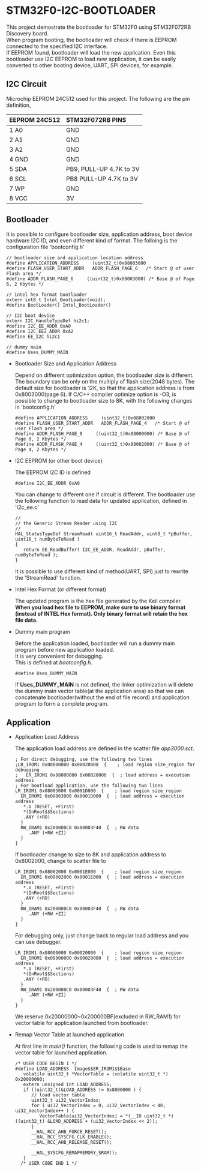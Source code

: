 # STM32F0-I2C-BOOTLOADER
   This project demostrate the bootloader for STM32F0 using STM32F072RB Discovery board.  
When program booting, the bootloader will check if there is EEPROM connected to the specified I2C interface.  
If EEPROM found, bootloader will load the new application.
   Even this bootloader use I2C EEPROM to load new application, it can be easily converted to other booting device, 
UART, SPI devices, for example.  
   
## I2C Circuit

Microchip EEPROM 24C512 used for this project. The following are the pin definition,


| EEPROM 24C512 | STM32F072RB PINS | 
|:--------------|:-----------------|
| 1  A0         | GND |
| 2  A1         | GND |
| 3  A2         | GND |
| 4  GND        | GND |
| 5  SDA        | PB9, PULL-UP 4.7K to 3V |
| 6  SCL        | PB8 PULL-UP 4.7K to 3V  |
| 7  WP         | GND |
| 8  VCC        | 3V  |

## Bootloader

   It is possible to configure bootloader size, application address, boot device hardware I2C ID, 
and even different kind of format.
The folloing is the configuration file 'bootconfig.h'

~~~~
// bootloader size and application location address
#define APPLICATION_ADDRESS     (uint32_t)0x08003000
#define FLASH_USER_START_ADDR   ADDR_FLASH_PAGE_6   /* Start @ of user Flash area */
#define ADDR_FLASH_PAGE_6     ((uint32_t)0x08003000) /* Base @ of Page 6, 2 Kbytes */

// intel hex format bootloader
extern int8_t Intel_BootLoader(void);
#define BootLoader() Intel_BootLoader()

// I2C boot device
extern I2C_HandleTypeDef hi2c1;
#define I2C_EE_ADDR 0xA0
#define I2C_EE2_ADDR 0xA2
#define EE_I2C hi2c1

// dummy main
#define Uses_DUMMY_MAIN

~~~~

* Bootloader Size and Application Address 

   Depend on different optimization option, the bootloader size is different.  The boundary can be only on the 
   multiply of flash size(2048 bytes).  The default size for bootloader is 12K, so that the application address is from 0x8003000(page 6).
   If C/C++ compiler optimize option is -O3, is possible to change to bootloader size to 8K, with the following changes in 'bootconfig.h'
   ~~~~
   #define APPLICATION_ADDRESS     (uint32_t)0x08002000
   #define FLASH_USER_START_ADDR   ADDR_FLASH_PAGE_4   /* Start @ of user Flash area */
   #define ADDR_FLASH_PAGE_0     ((uint32_t)0x08000000) /* Base @ of Page 0, 2 Kbytes */
   #define ADDR_FLASH_PAGE_4     ((uint32_t)0x08002000) /* Base @ of Page 4, 2 Kbytes */
   ~~~~

* I2C EEPROM (or other boot device)

   The EEPROM I2C ID is defined 
   ~~~~
   #define I2C_EE_ADDR 0xA0
   ~~~~
   You can change to different one if circuit is different.  The bootloader use the following function to read data for updated application, 
   defined in 'i2c_ee.c'
   ~~~
   //
   // the Generic Stream Reader using I2C
   //
   HAL_StatusTypeDef StreamRead( uint16_t ReadAddr, uint8_t *pBuffer, uint16_t numByteToRead ) 
   {
      return EE_ReadBuffer( I2C_EE_ADDR, ReadAddr, pBuffer, numByteToRead );
   }   
   ~~~
   It is possible to use different kind of method(UART, SPI) just to rewrite the 'StreamRead' function.  

* Intel Hex Format (or different format)

   The updated program is the hex file generated by the Keil compiler. 
   **When you load hex file to EEPROM, make sure to use binary format
   (instead of INTEL Hex format). Only binary format will retain the hex file data.**
   

* Dummy main program

   Before the application loaded, bootloader will run a dummy main program before new application loaded.  
   It is very convenient for debugging.  
   This is defined at *bootconfig.h*.
   ~~~~
   #define Uses_DUMMY_MAIN
   ~~~~
   If **Uses_DUMMY_MAIN** is not defined, the linker optimization will delete the dummy main vector table(at the application area) 
   so that we can concatenate bootloader(without the end of file record) and application program to form a complete program.

## Application 
* Application Load Address

   The application load address are defined in the scatter file *app3000.sct*.
   ~~~~
   ; For direct debugging, use the following two lines  
   ;LR_IROM1 0x08000000 0x00020000  {    ; load region size_region for debugging
   ;   ER_IROM1 0x08000000 0x00020000  {  ; load address = execution address
   ; For bootload application, use the following two lines
   LR_IROM1 0x08003000 0x0001D000  {    ; load region size_region
     ER_IROM1 0x08003000 0x0001D000  {  ; load address = execution address
      *.o (RESET, +First)
      *(InRoot$$Sections)
      .ANY (+RO)
     }
     RW_IRAM1 0x200000C0 0x00003F40  {  ; RW data
        .ANY (+RW +ZI)
     }
   }
   ~~~~
   If bootloader change to size to 8K and application address to 0x8002000, change to scatter file to 
   ~~~~
   LR_IROM1 0x08002000 0x0001E000  {    ; load region size_region
     ER_IROM1 0x08002000 0x0001E000  {  ; load address = execution address
      *.o (RESET, +First)
      *(InRoot$$Sections)
      .ANY (+RO)
     }
     RW_IRAM1 0x200000C0 0x00003F40  {  ; RW data
        .ANY (+RW +ZI)
     }
   }
   ~~~~
   For debugging only, just change back to regular load address and you can use debugger.
   ~~~~
   LR_IROM1 0x08000000 0x00020000  {    ; load region size_region
     ER_IROM1 0x08000000 0x00020000  {  ; load address = execution address
      *.o (RESET, +First)
      *(InRoot$$Sections)
      .ANY (+RO)
     }
     RW_IRAM1 0x200000C0 0x00003F40  {  ; RW data
        .ANY (+RW +ZI)
     }
   }
   ~~~~
   We reserve 0x20000000~0x200000BF(excluded in RW_RAM1) for vector table for application launched from bootloader.
   
*  Remap Vector Table at launched application

   At first line in *main()* function, the following code is used to remap the vector table for launched application.
   ~~~~
   /* USER CODE BEGIN 1 */
   #define LOAD_ADDRESS  Image$$ER_IROM1$$Base   
      volatile uint32_t *VectorTable = (volatile uint32_t *) 0x20000000;
      extern unsigned int LOAD_ADDRESS;
      if ((uint32_t)&LOAD_ADDRESS != 0x8000000 ) {
         // load vector table
         uint32_t ui32_VectorIndex;
         for ( ui32_VectorIndex = 0; ui32_VectorIndex < 48; ui32_VectorIndex++ ) {
            VectorTable[ui32_VectorIndex] = *(__IO uint32_t *) ((uint32_t) &LOAD_ADDRESS + (ui32_VectorIndex << 2));
         }
         __HAL_RCC_AHB_FORCE_RESET();
         __HAL_RCC_SYSCFG_CLK_ENABLE();
         __HAL_RCC_AHB_RELEASE_RESET();
      
         __HAL_SYSCFG_REMAPMEMORY_SRAM();
      }
     /* USER CODE END 1 */
   ~~~~   

